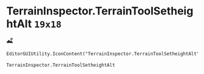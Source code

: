 # TerrainInspector.TerrainToolSetheightAlt `19x18`
<img src="/img/TerrainInspector.TerrainToolSetheightAlt.png" width=19 height=18>

``` CSharp
EditorGUIUtility.IconContent("TerrainInspector.TerrainToolSetheightAlt")
```
```
TerrainInspector.TerrainToolSetheightAlt
```
